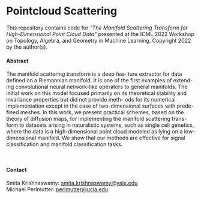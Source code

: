# Pointcloud Scattering

This repository contains code for _"The Manifold Scattering Transform for High-Dimensional Point Cloud Data"_ presented at the ICML 2022 Workshop on Topology, Algebra, and Geometry in Machine Learning. Copyright 2022 by the author(s).
#### Abstract

The manifold scattering transform is a deep fea-
ture extractor for data defined on a Riemannian
manifold. It is one of the first examples of extend-
ing convolutional neural network-like operators to
general manifolds. The initial work on this model
focused primarily on its theoretical stability and
invariance properties but did not provide meth-
ods for its numerical implementation except in
the case of two-dimensional surfaces with prede-
fined meshes. In this work, we present practical
schemes, based on the theory of diffusion maps,
for implementing the manifold scattering trans-
form to datasets arising in naturalistic systems,
such as single cell genetics, where the data is a
high-dimensional point cloud modeled as lying
on a low-dimensional manifold. We show that our
methods are effective for signal classification and
manifold classification tasks.



<br>

#### Contact
Smita Krishnaswamy: smita.krishnaswamy@yale.edu  <br>
Michael Perlmutter: perlmutter@ucla.edu
